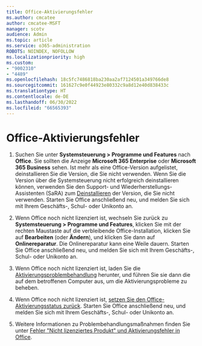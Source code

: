```yaml
---
title: Office-Aktivierungsfehler
ms.author: cmcatee
author: cmcatee-MSFT
manager: scotv
audience: Admin
ms.topic: article
ms.service: o365-administration
ROBOTS: NOINDEX, NOFOLLOW
ms.localizationpriority: high
ms.custom:
- "9002310"
- "4489"
ms.openlocfilehash: 18c5fc7486818ba230aa2af7124501a349766de8
ms.sourcegitcommit: 161627c9e0f44923e80332c9a8d12e40d838433c
ms.translationtype: HT
ms.contentlocale: de-DE
ms.lasthandoff: 06/30/2022
ms.locfileid: "66565393"
---
```

# <a name="office-activation-errors"></a>Office-Aktivierungsfehler

1. Suchen Sie unter **Systemsteuerung > Programme und Features** nach **Office**. Sie sollten die Anzeige **Microsoft 365 Enterprise** oder **Microsoft 365 Business** sehen. Ist mehr als eine Office-Version aufgelistet, deinstallieren Sie die Version, die Sie nicht verwenden. Wenn Sie die Version über die Systemsteuerung nicht erfolgreich deinstallieren können, verwenden Sie den Support- und Wiederherstellungs-Assistenten (SaRA) zum [Deinstallieren](https://aka.ms/SARA-OfficeUninstall-Alchemy) der Version, die Sie nicht verwenden. Starten Sie Office anschließend neu, und melden Sie sich mit Ihrem Geschäfts-, Schul- oder Unikonto an. 

2. Wenn Office noch nicht lizenziert ist, wechseln Sie zurück zu **Systemsteuerung > Programme und Features**, klicken Sie mit der rechten Maustaste auf die verbleibende Office-Installation, klicken Sie auf **Bearbeiten** (oder **Ändern**), und klicken Sie dann auf **Onlinereparatur**. Die Onlinereparatur kann eine Weile dauern. Starten Sie Office anschließend neu, und melden Sie sich mit Ihrem Geschäfts-, Schul- oder Unikonto an. 

3. Wenn Office noch nicht lizenziert ist, laden Sie die [Aktivierungsproblembehandlung](https://aka.ms/SARA-OfficeActivation-Alchemy) herunter, und führen Sie sie dann die auf dem betroffenen Computer aus, um die Aktivierungsprobleme zu beheben. 

4. Wenn Office noch nicht lizenziert ist, [setzen Sie den Office-Aktivierungsstatus zurück](https://docs.microsoft.com/office365/troubleshoot/activation/reset-office-365-proplus-activation-state). Starten Sie Office anschließend neu, und melden Sie sich mit Ihrem Geschäfts-, Schul- oder Unikonto an.  

5. Weitere Informationen zu Problembehandlungsmaßnahmen finden Sie unter [Fehler "Nicht lizenziertes Produkt" und Aktivierungsfehler in Office](https://support.microsoft.com/office/unlicensed-product-and-activation-errors-in-office-0d23d3c0-c19c-4b2f-9845-5344fedc4380).
